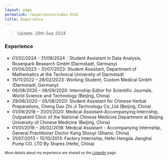 ```yaml
---
layout: page
permalink: /experience/index.html
title: Experience
---
```


> Update: 29th Sep 2024

### Experience

- 01/02/2024 - 31/08/2024：Student Assistant in Data Analysis, Rosenpark Research GmbH (Darmstadt, Germany)
- 01/04/2023 – 31/07/2023: Student Assistant, Department of Mathematics at the Technical University of Darmstadt
- 15/11/2022 – 28/02/2023: Working Student, Custom Medical GmbH (Darmstadt, Germany)
- 06/08/2020 – 06/09/2020: Internship-Editor for Scientific Journals, World Science and Technology (Beijing, China)
- 29/06/2020 – 05/08/2020: Student Assistant for Chinese Herbal Preparations, Cheng Dao Zhi Ji Technology Co.,Ltd (Beijing, China)
- 01/09/2018 – 31/01/2020: Medical Assistant-Accompanying Internship, Outpatient Clinic of the National Chinese Medicine Department at Beijing University of Chinese Medicine (Beijing, China)
- 01/01/2018 – 28/02/2018: Medical Assistant - Accompanying Internship, General Practitioner Doctor Kang Shouyi (Shanxi, China)
- 31/07/2013 – 15/10/2013: Factory Internship, Hefei Hengda Jianghai Pump CO. LTD By Shares (Hefei, China)
<p style="font-size: 0.8em;">More details about my experience are shared on the <a href="https://www.linkedin.com/in/kai-zhao-manuel0123/" target="_blank">LinkedIn</a> page.</p>

<br>
